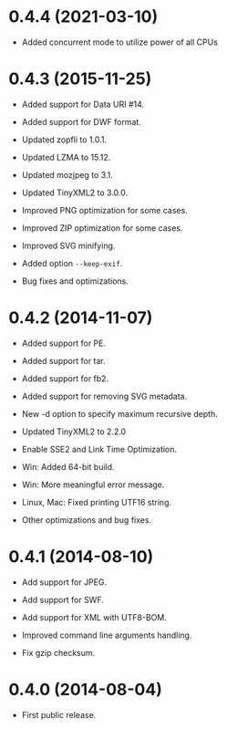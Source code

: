 # 0.4.4 (2021-03-10)

+ Added concurrent mode to utilize power of all CPUs

# 0.4.3 (2015-11-25)

+ Added support for Data URI #14.

+ Added support for DWF format.

+ Updated zopfli to 1.0.1.

+ Updated LZMA to 15.12.

+ Updated mozjpeg to 3.1.

+ Updated TinyXML2 to 3.0.0.

+ Improved PNG optimization for some cases.

+ Improved ZIP optimization for some cases.

+ Improved SVG minifying.

+ Added option `--keep-exif`.

+ Bug fixes and optimizations.


# 0.4.2 (2014-11-07)

+ Added support for PE.

+ Added support for tar.

+ Added support for fb2.

+ Added support for removing SVG metadata.

+ New -d option to specify maximum recursive depth.

+ Updated TinyXML2 to 2.2.0

+ Enable SSE2 and Link Time Optimization.

+ Win: Added 64-bit build.

+ Win: More meaningful error message.

+ Linux, Mac: Fixed printing UTF16 string.

+ Other optimizations and bug fixes.


# 0.4.1 (2014-08-10)

+ Add support for JPEG.

+ Add support for SWF.

+ Add support for XML with UTF8-BOM.

+ Improved command line arguments handling.

+ Fix gzip checksum.


# 0.4.0 (2014-08-04)

+ First public release.
